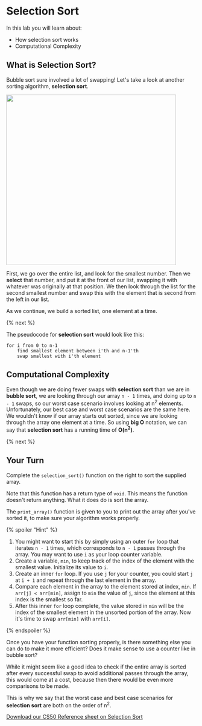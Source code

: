 # Selection Sort

In this lab you will learn about:

- How selection sort works
- Computational Complexity

## What is Selection Sort?

Bubble sort sure involved a lot of swapping! Let's take a look at another sorting algorithm, **selection sort**. 

<!-- ![Bubble_Sort](http://labs.cs50nestm.net/bubblesort.gif) -->
<img src="http://labs.cs50nestm.net/bubblesort.gif" width="450">

First, we go over the entire list, and look for the smallest number. Then we **select** that number, and put it at the front of our list, swapping it with whatever was originally at that position. We then look through the list for the second smallest number and swap this with the element that is second from the left in our list.

As we continue, we build a sorted list, one element at a time.

{% next %}

The pseudocode for **selection sort** would look like this:

```
for i from 0 to n-1
    find smallest element between i'th and n-1'th
    swap smallest with i'th element
```

## Computational Complexity

Even though we are doing fewer swaps with **selection sort** than we are in **bubble sort**, we are looking through our array `n - 1` times, and doing up to `n - 1` swaps, so our worst case scenario involves looking at n<sup>2</sup> elements. Unfortunately, our best case and worst case scenarios are the same here. We wouldn't know if our array starts out sorted, since we are looking through the array one element at a time. So using **big O** notation, we can say that **selection sort** has a running time of **O(n<sup>2</sup>)**.

{% next %}

## Your Turn

Complete the `selection_sort()` function on the right to sort the supplied array. 

Note that this function has a return type of `void`. This means the function doesn't return anything. What it does do is sort the array.

The `print_array()` function is given to you to print out the array after you've sorted it, to make sure your algorithm works properly.

{% spoiler "Hint" %}

1. You might want to start this by simply using an outer `for` loop that iterates `n - 1` times, which corresponds to `n - 1` passes through the array. You may want to use `i` as your loop counter variable.
2. Create a variable, `min`, to keep track of the index of the element with the smallest value. Initialize its value to `i`.
3. Create an inner `for` loop. If you use `j` for your counter, you could start `j` at `i + 1` and repeat through the last element in the array.
4. Compare each element in the array to the element stored at index, `min`. If `arr[j] < arr[min]`, assign to `min` the value of `j`, since the element at this index is the smallest so far.
5. After this inner `for` loop complete, the value stored in `min` will be the index of the smallest element in the unsorted portion of the array. Now it's time to swap `arr[min]` with `arr[i]`.

{% endspoiler %}

Once you have your function sorting properly, is there something else you can do to make it more efficient? Does it make sense to use a counter like in bubble sort?

While it might seem like a good idea to check if the entire array is sorted after every successful swap to avoid additional passes through the array, this would come at a cost, because then there would be even more comparisons to be made. 

This is why we say that the worst case and best case scenarios for **selection sort** are both on the order of n<sup>2</sup>.

[Download our CS50 Reference sheet on Selection Sort](https://ap.cs50.school/assets/pdfs/unit3/selection_sort.pdf)
